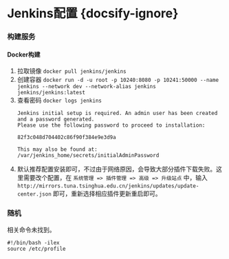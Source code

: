 # Jenkins配置 {docsify-ignore}

### 构建服务
#### Docker构建
1. 拉取镜像 `docker pull jenkins/jenkins`
2. 创建容器 `docker run -d -u root -p 10240:8080 -p 10241:50000 --name jenkins --network dev --network-alias jenkins jenkins/jenkins:latest`
3. 查看密码 `docker logs jenkins`
    ```text
    Jenkins initial setup is required. An admin user has been created and a password generated.
    Please use the following password to proceed to installation:
    
    82f3c048d704402c86f90f384e9e3d9a
    
    This may also be found at: /var/jenkins_home/secrets/initialAdminPassword
    ```
4. 默认推荐配置安装即可，不过由于网络原因，会导致大部分插件下载失败。这里需要改个配置，在 `系统管理 => 插件管理 => 高级 => 升级站点` 中，输入 `http://mirrors.tuna.tsinghua.edu.cn/jenkins/updates/update-center.json` 即可，重新选择相应插件更新重启即可。

### 随机
相关命令未找到。
```shell
#!/bin/bash -ilex
source /etc/profile
```